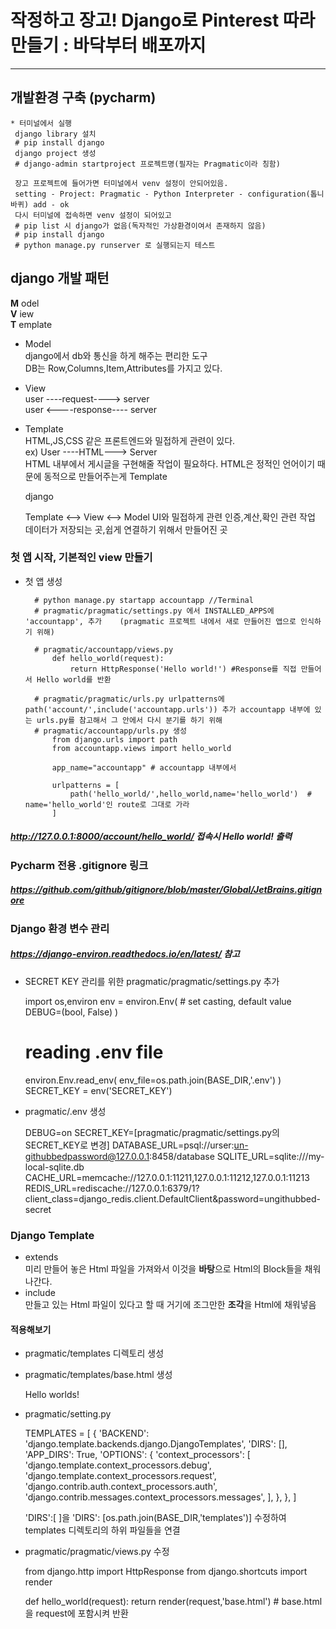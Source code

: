 # 작정하고 장고! Django로 Pinterest 따라만들기 : 바닥부터 배포까지
<hr>

## 개발환경 구축 (pycharm)
    * 터미널에서 실행
     django library 설치
     # pip install django
     django project 생성
     # django-admin startproject 프로젝트명(필자는 Pragmatic이라 칭함) 
     
     장고 프로젝트에 들어가면 터미널에서 venv 설정이 안되어있음. 
     setting - Project: Pragmatic - Python Interpreter - configuration(톱니바퀴) add - ok
     다시 터미널에 접속하면 venv 설정이 되어있고 
     # pip list 시 django가 없음(독자적인 가상환경이여서 존재하지 않음)
     # pip install django
     # python manage.py runserver 로 실행되는지 테스트

## django 개발 패턴

**M** odel  <br>
**V** iew  <br>
**T** emplate  <br>

* Model   <br>
  django에서 db와 통신을 하게 해주는 편리한 도구 <br> 
  DB는 Row,Columns,Item,Attributes를 가지고 있다.
    
* View 
  <br>
    user ----request----> server  <br>
    user <----response---- server  <br>
    
* Template  <br>
    HTML,JS,CSS 같은 프론트엔드와 밀접하게 관련이 있다.<br>
    ex) User ----HTML---> Server<br>
         HTML 내부에서 게시글을 구현해줄 작업이 필요하다. HTML은 정적인 언어이기 때문에 동적으로 만들어주는게 Template<br>
    
    

    django
    
    Template <--> View <--> Model
    UI와 밀접하게 관련
    인증,계산,확인 관련 작업
    데이터가 저장되는 곳,쉽게 연결하기 위해서 만들어진 곳

    
### 첫 앱 시작, 기본적인 view 만들기
* 첫 앱 생성 <br>
  
        # python manage.py startapp accountapp //Terminal
        # pragmatic/pragmatic/settings.py 에서 INSTALLED_APPS에 'accountapp', 추가    (pragmatic 프로젝트 내에서 새로 만들어진 앱으로 인식하기 위해)
    
        # pragmatic/accountapp/views.py 
            def hello_world(request):
                return HttpResponse('Hello world!') #Response를 직접 만들어서 Hello world를 반환
        
        # pragmatic/pragmatic/urls.py urlpatterns에 path('account/',include('accountapp.urls')) 추가 accountapp 내부에 있는 urls.py를 참고해서 그 안에서 다시 분기를 하기 위해
        # pragmatic/accountapp/urls.py 생성
            from django.urls import path
            from accountapp.views import hello_world
        
            app_name="accountapp" # accountapp 내부에서
        
            urlpatterns = [
                path('hello_world/',hello_world,name='hello_world')  # name='hello_world'인 route로 그대로 가라
            ]
##### http://127.0.0.1:8000/account/hello_world/ 접속시 Hello world! 출력
    

### Pycharm 전용 .gitignore 링크
##### https://github.com/github/gitignore/blob/master/Global/JetBrains.gitignore
### Django 환경 변수 관리 
##### https://django-environ.readthedocs.io/en/latest/ 참고
    
* SECRET KEY 관리를 위한 pragmatic/pragmatic/settings.py 추가
  

    import os,environ
    env = environ.Env(
        # set casting, default value
        DEBUG=(bool, False)
    )

    # reading .env file
    environ.Env.read_env(
        env_file=os.path.join(BASE_DIR,'.env')
    )
    SECRET_KEY = env('SECRET_KEY')

* pragmatic/.env 생성
  

    DEBUG=on
    SECRET_KEY=[pragmatic/pragmatic/settings.py의 SECRET_KEY로 변경]
    DATABASE_URL=psql://urser:un-githubbedpassword@127.0.0.1:8458/database
    SQLITE_URL=sqlite:///my-local-sqlite.db
    CACHE_URL=memcache://127.0.0.1:11211,127.0.0.1:11212,127.0.0.1:11213
    REDIS_URL=rediscache://127.0.0.1:6379/1?client_class=django_redis.client.DefaultClient&password=ungithubbed-secret

### Django Template
* extends<br>
  미리 만들어 놓은 Html 파일을 가져와서 이것을  **바탕**으로 Html의 Block들을 채워나간다.
* include<br>
  만들고 있는 Html 파일이 있다고 할 때 거기에 조그만한 **조각**을 Html에 채워넣음
#### 적용해보기  
* pragmatic/templates 디렉토리 생성
* pragmatic/templates/base.html 생성


    <!DOCTYPE html>
    <html lang="en">
    <head>
        <meta charset="UTF-8">
        <title>Title</title>
    </head>
    <body>
        Hello worlds!
    </body>
    </html>

* pragmatic/setting.py 


    TEMPLATES = [
        {
            'BACKEND': 'django.template.backends.django.DjangoTemplates',
            'DIRS': [],
            'APP_DIRS': True,
            'OPTIONS': {
                'context_processors': [
                    'django.template.context_processors.debug',
                    'django.template.context_processors.request',
                    'django.contrib.auth.context_processors.auth',
                    'django.contrib.messages.context_processors.messages',
                ],
            },
        },
    ]

    'DIRS':[ ]을 'DIRS': [os.path.join(BASE_DIR,'templates')] 수정하여 templates 디렉토리의 하위 파일들을 연결 

* pragmatic/pragmatic/views.py 수정
  

    from django.http import HttpResponse
    from django.shortcuts import render
    
    
    def hello_world(request):
        return render(request,'base.html')  # base.html을 request에 포함시켜 반환

